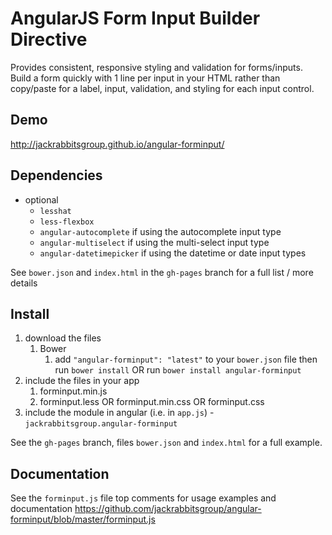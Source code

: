 # AngularJS Form Input Builder Directive

Provides consistent, responsive styling and validation for forms/inputs. Build a form quickly with 1 line per input in your HTML rather than copy/paste for a label, input, validation, and styling for each input control.

## Demo
http://jackrabbitsgroup.github.io/angular-forminput/

## Dependencies

- optional
	- `lesshat`
	- `less-flexbox`
	- `angular-autocomplete` if using the autocomplete input type
	- `angular-multiselect` if using the multi-select input type
	- `angular-datetimepicker` if using the datetime or date input types

See `bower.json` and `index.html` in the `gh-pages` branch for a full list / more details

## Install
1. download the files
	1. Bower
		1. add `"angular-forminput": "latest"` to your `bower.json` file then run `bower install` OR run `bower install angular-forminput`
2. include the files in your app
	1. forminput.min.js
	2. forminput.less OR forminput.min.css OR forminput.css
3. include the module in angular (i.e. in `app.js`) - `jackrabbitsgroup.angular-forminput`

See the `gh-pages` branch, files `bower.json` and `index.html` for a full example.


## Documentation
See the `forminput.js` file top comments for usage examples and documentation
https://github.com/jackrabbitsgroup/angular-forminput/blob/master/forminput.js
